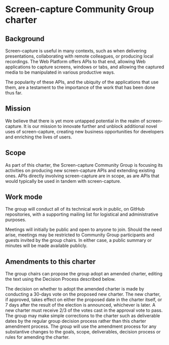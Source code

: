 # Screen-capture Community Group charter

## Background

Screen-capture is useful in many contexts, such as when delivering presentations, collaborating with remote colleagues,  or producing local recordings. The Web Platform offers APIs to that end, allowing Web applications to capture screens, windows or tabs, and allowing the captured media to be manipulated in various productive ways.

The popularity of these APIs, and the ubiquity of the applications that use them, are a testament to the importance of the work that has been done thus far.

## Mission

We believe that there is yet more untapped potential in the realm of screen-capture. It is our mission to innovate further and unblock additional novel uses of screen-capture, creating new business opportunities for developers and enriching the lives of users.

## Scope

As part of this charter, the Screen-capture Community Group is focusing its activities on producing new screen-capture APIs and extending existing ones. APIs directly involving screen-capture are in scope, as are APIs that would typically be used in tandem with screen-capture.

## Work mode

The group will conduct all of its technical work in public, on GitHub repositories, with a supporting mailing list for logistical and administrative purposes.

Meetings will initially be public and open to anyone to join. Should the need arise, meetings may be restricted to Community Group participants and guests invited by the group chairs. In either case, a public summary or minutes will be made available publicly.

## Amendments to this charter
The group chairs can propose the group adopt an amended charter, editing the text using the Decision Process described below.

The decision on whether to adopt the amended charter is made by conducting a 30-days vote on the proposed new charter. The new charter, if approved, takes effect on either the proposed date in the charter itself, or 7 days after the result of the election is announced, whichever is later. A new charter must receive 2/3 of the votes cast in the approval vote to pass. The group may make simple corrections to the charter such as deliverable dates by the regular group decision process rather than this charter amendment process. The group will use the amendment process for any substantive changes to the goals, scope, deliverables, decision process or rules for amending the charter.
